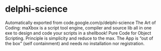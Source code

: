 # delphi-science
Automatically exported from code.google.com/p/delphi-science
The Art of Coding: maXbox is a script tool engine, compiler and source lib all in one exe to design and code your scripts in a shellbook! Pure Code for Object Scripting. Principle is simplicity and reduce to the max.
The App is “out of the box” (self containment) and needs no installation nor registration.
